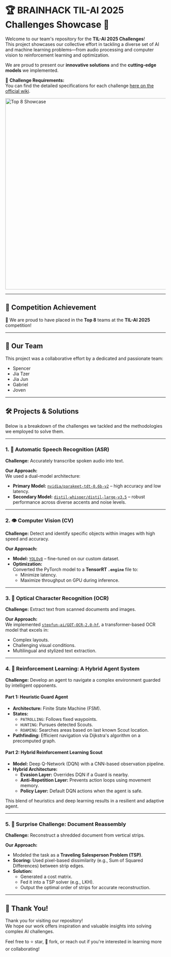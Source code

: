 # 🏆 BRAINHACK TIL-AI 2025 Challenges Showcase 🚀

Welcome to our team's repository for the **TIL-AI 2025 Challenges**!  
This project showcases our collective effort in tackling a diverse set of AI and machine learning problems—from audio processing and computer vision to reinforcement learning and optimization.

We are proud to present our **innovative solutions** and the **cutting-edge models** we implemented.

📄 **Challenge Requirements:**  
You can find the detailed specifications for each challenge [here on the official wiki](https://github.com/til-ai/til-25/wiki/Challenge-specifications).  

<img src="https://github.com/user-attachments/assets/b2180a0f-a471-473f-b5d0-4691637ec267" alt="Top 8 Showcase" width="600"/>  

---

## 🏅 Competition Achievement

🎉 We are proud to have placed in the **Top 8** teams at the **TIL-AI 2025** competition!

---

## 👥 Our Team

This project was a collaborative effort by a dedicated and passionate team:

- Spencer  
- Jia Tzer  
- Jia Jun  
- Gabriel  
- Joven  

---

## 🛠️ Projects & Solutions

Below is a breakdown of the challenges we tackled and the methodologies we employed to solve them.

---

### 1. 🎤 Automatic Speech Recognition (ASR)

**Challenge:** Accurately transcribe spoken audio into text.

**Our Approach:**  
We used a dual-model architecture:
- **Primary Model:** [`nvidia/parakeet-tdt-0.6b-v2`](https://huggingface.co/nvidia/parakeet-tdt-0.6b-v2) – high accuracy and low latency.
- **Secondary Model:** [`distil-whisper/distil-large-v3.5`](https://huggingface.co/distil-whisper/distil-large-v3.5) – robust performance across diverse accents and noise levels.

---

### 2. 👁️ Computer Vision (CV)

**Challenge:** Detect and identify specific objects within images with high speed and accuracy.

**Our Approach:**  
- **Model:** [`YOLOv8`](https://docs.ultralytics.com/models/yolov8/) – fine-tuned on our custom dataset.
- **Optimization:**  
  Converted the PyTorch model to a **TensorRT `.engine`** file to:
  - Minimize latency.
  - Maximize throughput on GPU during inference.

---

### 3. 📄 Optical Character Recognition (OCR)

**Challenge:** Extract text from scanned documents and images.

**Our Approach:**  
We implemented [`stepfun-ai/GOT-OCR-2.0-hf`](https://huggingface.co/stepfun-ai/GOT-OCR-2.0-hf), a transformer-based OCR model that excels in:
- Complex layouts.
- Challenging visual conditions.
- Multilingual and stylized text extraction.

---

### 4. 🤖 Reinforcement Learning: A Hybrid Agent System

**Challenge:** Develop an agent to navigate a complex environment guarded by intelligent opponents.

#### Part 1: Heuristic Guard Agent

- **Architecture:** Finite State Machine (FSM).
- **States:**
  - `PATROLLING`: Follows fixed waypoints.
  - `HUNTING`: Pursues detected Scouts.
  - `ROAMING`: Searches areas based on last known Scout location.
- **Pathfinding:** Efficient navigation via Dijkstra's algorithm on a precomputed graph.

#### Part 2: Hybrid Reinforcement Learning Scout

- **Model:** Deep Q-Network (DQN) with a CNN-based observation pipeline.
- **Hybrid Architecture:**
  - **Evasion Layer:** Overrides DQN if a Guard is nearby.
  - **Anti-Repetition Layer:** Prevents action loops using movement memory.
  - **Policy Layer:** Default DQN actions when the agent is safe.

This blend of heuristics and deep learning results in a resilient and adaptive agent.

---

### 5. 🧩 Surprise Challenge: Document Reassembly

**Challenge:** Reconstruct a shredded document from vertical strips.

**Our Approach:**  
- Modeled the task as a **Traveling Salesperson Problem (TSP)**.
- **Scoring:** Used pixel-based dissimilarity (e.g., Sum of Squared Differences) between strip edges.
- **Solution:**
  - Generated a cost matrix.
  - Fed it into a TSP solver (e.g., LKH).
  - Output the optimal order of strips for accurate reconstruction.

---

## 🙌 Thank You!

Thank you for visiting our repository!  
We hope our work offers inspiration and valuable insights into solving complex AI challenges.

Feel free to ⭐ star, 🍴 fork, or reach out if you're interested in learning more or collaborating!

